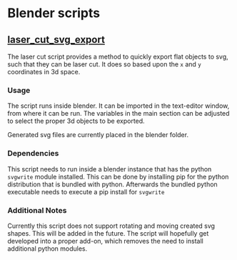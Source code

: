 # Blender scripts

## [laser_cut_svg_export](https://github.com/BeardedPlatypus/aut-o-magic/blob/master/blender/lasercut_svg_export.py)

The laser cut script provides a method to quickly export flat objects to svg,
such that they can be laser cut. It does so based upon the `x` and `y` 
coordinates in 3d space.

### Usage

The script runs inside blender. It can be imported in the text-editor window,
from where it can be run. The variables in the main section can be adjusted to
select the proper 3d objects to be exported. 

Generated svg files are currently placed in the blender folder.

### Dependencies

This script needs to run inside a blender instance that has the python 
`svgwrite` module installed. This can be done by installing pip for the
python distribution that is bundled with python. Afterwards the bundled
python executable needs to execute a pip install for `svgwrite`

### Additional Notes

Currently this script does not support rotating and moving created svg shapes.
This will be added in the future. The script will hopefully get developed into
a proper add-on, which removes the need to install additional python modules.

